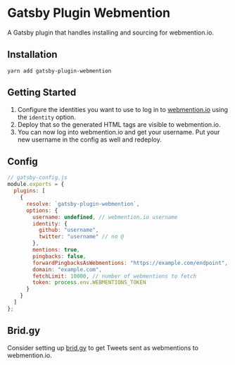 # Gatsby Plugin Webmention

A Gatsby plugin that handles installing and sourcing for webmention.io.

## Installation

```shell
yarn add gatsby-plugin-webmention
```

## Getting Started

1. Configure the identities you want to use to log in to
   [webmention.io](https://webmention.io) using the `identity` option.
1. Deploy that so the generated HTML tags are visible to webmention.io.
1. You can now log into webmention.io and get your username. Put your new
   username in the config as well and redeploy.

## Config

```js
// gatsby-config.js
module.exports = {
  plugins: [
    {
      resolve: `gatsby-plugin-webmention`,
      options: {
        username: undefined, // webmention.io username
        identity: {
          github: "username",
          twitter: "username" // no @
        },
        mentions: true,
        pingbacks: false,
        forwardPingbacksAsWebmentions: "https://example.com/endpoint",
        domain: "example.com",
        fetchLimit: 10000, // number of webmentions to fetch
        token: process.env.WEBMENTIONS_TOKEN
      }
    }
  ]
};
```

## Brid.gy

Consider setting up [brid.gy](https://brid.gy/) to get Tweets sent as
webmentions to webmention.io.
